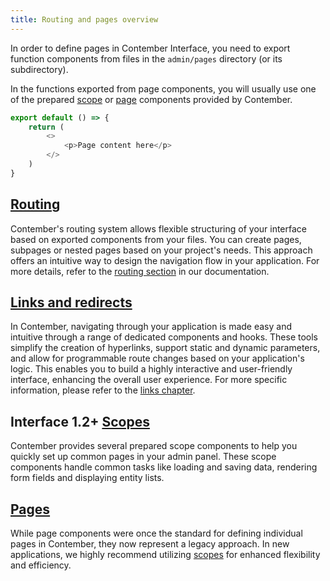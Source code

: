 ```yaml
---
title: Routing and pages overview
---
```



In order to define pages in Contember Interface, you need to export function components from files in the `admin/pages` directory (or its subdirectory).

In the functions exported from page components, you will usually use one of the prepared [scope](./scopes.md) or [page](./pages-components) components provided by Contember.

```typescript jsx
export default () => {
	return (
		<>
			<p>Page content here</p>
		</>
	)
}
```

## [Routing](./routing)

Contember's routing system allows flexible structuring of your interface based on exported components from your files. You can create pages, subpages or nested pages based on your project's needs. This approach offers an intuitive way to design the navigation flow in your application. For more details, refer to the [routing section](./routing) in our documentation.

## [Links and redirects](./links.md)

In Contember, navigating through your application is made easy and intuitive through a range of dedicated components and hooks. These tools simplify the creation of hyperlinks, support static and dynamic parameters, and allow for programmable route changes based on your application's logic. This enables you to build a highly interactive and user-friendly interface, enhancing the overall user experience. For more specific information, please refer to the [links chapter](./links.md).

## <span className="version">Interface 1.2+</span> [Scopes](./scopes)

Contember provides several prepared scope components to help you quickly set up common pages in your admin panel. These scope components handle common tasks like loading and saving data, rendering form fields and displaying entity lists.

## [Pages](./pages-components)

While page components were once the standard for defining individual pages in Contember, they now represent a legacy approach. In new applications, we highly recommend utilizing [scopes](./scopes) for enhanced flexibility and efficiency.
